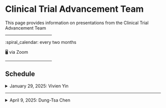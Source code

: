 # Clinical Trial Advancement Team

This page provides information on presentations from the Clinical Trial Advancement Team 

<hr width="30%">
:spiral_calendar: every two months

:desktop_computer: via Zoom

<hr width="30%">

## Schedule

<details>
  <summary>January 29, 2025: Vivien Yin</summary><br>
  
**Impact of the Timing of Complete Remission and Allogeneic Transplantation on Estimates of Event-free Survival in Previously Untreated Acute Myeloid Leukemia (AML)**

:memo: [slides](meetings/2025-01-29_event-free-survival/ASH%AML%endpoint_CT seminar_01292025.pdf)

:arrow_forward: [play recording](https://moffitt.hosted.panopto.com/Panopto/Pages/Viewer.aspx?id=72f719e4-5bc0-495d-b686-b274013dd5c4)

:pushpin: [notes from the talk](meetings/2025-01-29_event-free-survival/notes.md)

<br>
:page_facing_up: Resources shared during/after the talk

- [Restricted Mean Survival Time: An Obligatory End Point for Time-to-Event Analysis in Cancer Trials?](meetings/2025-01-29_event-free-survival/A'Hern-2016-Restricted%20mean%20survival%20time.pdf)
- [Analyzing Restricted Mean Survival Time Using SAS/STAT](meetings/2025-01-29_event-free-survival/Analyzing%20estricted%20mean%20survival%20time%20using%20SAS_STAT.pdf)
- [The Price of Kaplan–Meier](meetings/2025-01-29_event-free-survival/Meier-etal-2004-The%20Price%20of%20Kaplan-Meier.pdf)
- [What Price Kaplan-Meier?](meetings/2025-01-29_event-free-survival/Miller-1983-What%20Price%20Kaplan-Meier%201983.pdf)
- [Log-Rank Test vs MaxCombo and Difference in Restricted Mean Survival Time Tests for Comparing Survival Under Nonproportional Hazards in Immuno-oncology Trials A Systematic Review and Meta-analysis](meetings/2025-01-29_event-free-survival/Mukhopadhyay-2022-Log-rank%20test%20vs%20MaxCombo%20and%20difference%20in%20restricted%20mean%20survival%20time%20tests.pdf)
- [Interpretability of Cancer Clinical Trial Results Using Restricted Mean Survival Time as an Alternative to the Hazard Ratio](meetings/2025-01-29_event-free-survival/Pak-etal-2017-Interpretability%20of%20cancer%20clinical%20trial%20results%20using%20restricted%20mean%20survival%20time.pdf)
- [Restricted mean survival time: an alternative to the hazard ratio for the design and analysis of randomized trials with a time-to-event outcome](meetings/2025-01-29_event-free-survival/Royston-Parmar-2013-Restricted%20mean%20survival%20time.pdf)
- [The use of restricted mean survival time to estimate the treatment effect in randomized clinical trials when the proportional hazards assumption is in doubt](meetings/2025-01-29_event-free-survival/Royston-Parmar-2011-The%20use%20of%20restricted%20mean%20survival%20time.pdf)
- [On the empirical choice of the time window for restricted mean survival time](meetings/2025-01-29_event-free-survival/Tian-etal-2020-On%20the%20empirical%20choice%20of%20the%20time%20window%20for%20restricted%20mean%20survival%20time.pdf)
- [Correlation of Milestone Restricted Mean Survival Time Ratio With Overall Survival Hazard Ratio in Randomized Clinical Trials of Immune Checkpoint Inhibitors](meetings/2025-01-29_event-free-survival/Wang-etal-2019-Correlation%20of%20Milestone%20Restricted%20Mean%20Survival%20Time%20Ratio%20to%20Overall%20Survival.pdf)
- [On the Restricted Mean Survival Time Curve in Survival Analysis](meetings/2025-01-29_event-free-survival/Zhao-etal-2016-On%20the%20restricted%20mean%20survival%20time%20curve%20in%20survival%20analysis.pdf)
- [On the Restricted Mean Survival Time Curve Survival Analysis](meetings/2025-01-29_event-free-survival/Zhao-etal-2020-On%20the%20Restricted%20Mean%20Survival%20Time%20Curve%20Survival%20Analysis.pdf)

</details>
<hr>

<details>
  <summary>April 9, 2025: Dung-Tsa Chen</summary><br/>

**Adverse Events**

</details>
